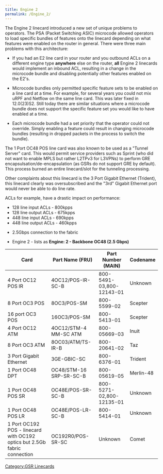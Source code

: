 ```yaml
---
title: Engine 2
permalink: /Engine_2/
---
```


The Engine 2 linecard introduced a new set of unique problems to operators. The PSA (Packet Switching ASIC) microcode allowed operators to load specific bundles of features onto the linecard depending on what features were enabled on the router in general. There were three main problems with this architecture:

-   If you had an E2 line card in your router and you outbound ACLs on a different engine type **anywhere** else on the router, **all** Engine 2 linecards would implement an inbound ACL, resulting in a change in the microcode bundle and disabling potentially other features enabled on the E2's.

<!-- -->

-   Microcode bundles only permitted specific feature sets to be enabled on a line card at a time. For example, for several years you could not mix uRPF and Netflow on the same line card. This was later fixed in 12.0(23)S2. Still today there are similar situations where a microcode bundle does not support the specific feature set you would like to have enabled at a time.

<!-- -->

-   Each microcode bundle had a set priority that the operator could not override. Simply enabling a feature could result in changing microcode bundles (resulting in dropped packets in the process to switch the bundle).

The 1 Port OC48 POS line card was also known to be used as a "Tunnel Server" card. This would permit service providers such as Sprint (who did not want to enable MPLS but rather L2TPv3 for L3VPNs) to perform GRE encapsulsation/de-encapsulation (as GSRs do not support GRE by default). This process burned an entire linecard/slot for the tunneling processing.

Other complaints about this linecard is the 3 Port Gigabit Ethernet (Trident), this linecard clearly was oversubscribed and the "3rd" Gigabit Ethernet port would never be able to do line rate.

ACLs for example, have a drastic impact on performance:

-   128 line input ACLs - 800kpps
-   128 line output ACLs - 675kpps
-   448 line input ACLs - 690kpps
-   448 line output ACLs - 460kpps

<!-- -->

-   2.5Gbps connection to the fabric

<!-- -->

-   Engine 2 - lists as **Engine: 2 - Backbone OC48 (2.5 Gbps)**

| Card                                                                      | Part Name (FRU)         | Part Number (MAIN)       | Codename  |
|---------------------------------------------------------------------------|-------------------------|--------------------------|-----------|
| 4 Port OC12 POS IR                                                        | 4OC12/POS-IR-SC-B       | 800-5491-03,800-12143-01 | Unknown   |
| 8 Port OC3 POS                                                            | 8OC3/POS-SM             | 800-5599-02              | Scepter   |
| 16 port OC3 POS                                                           | 16OC3/POS-SM            | 800-5413-01              | Scepter   |
| 4 Port OC12 ATM                                                           | 4OC12/STM-4 MM-SC ATM   | 800-05669-03             | Inuit     |
| 8 Port OC3 ATM                                                            | 8OC03/ATM/TS-IR-B       | 800-20641-02             | Taz       |
| 3 Port Gigabit Ethernet                                                   | 3GE-GBIC-SC             | 800-6376-01              | Trident   |
| 1 Port OC48 DPT                                                           | OC48/STM-16 SRP-SR-SC-B | 800-05619-05             | Merlin-48 |
| 1 Port OC48 POS SR                                                        | OC48E/POS-SR-SC-B       | 800-5271-02,800-12135-01 | Unknown   |
| 1 Port OC48 POS LR                                                        | OC48E/POS-LR-SC-B       | 800-5414-01              | Unknown   |
| 1 Port OC192 POS - linecard with OC192 optics but 2.5Gb fabric connection | OC192R0/POS-SR-SC       | Unknown                  | Comet     |

[Category:GSR Linecards](/Category:GSR_Linecards "wikilink")